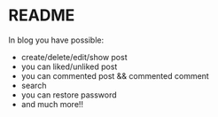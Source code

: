 # README
In blog you have possible:
* create/delete/edit/show post
* you can liked/unliked post
* you can commented post && commented comment
* search
* you can restore password
* and much more!!
